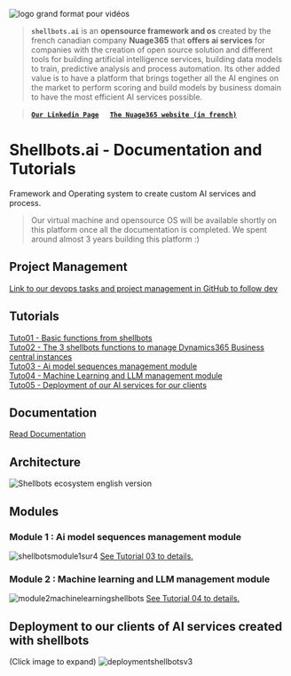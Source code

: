 ![logo grand format pour vidéos](https://github.com/nuage365/Shellbots.ai/assets/102873102/4360ca48-a073-4312-9def-5e81c42ef907)

> **`shellbots.ai`** is an **opensource framework and os** created by the french canadian company **Nuage365** that **offers ai services** for companies with the creation of open source solution and different tools for building artificial intelligence services, building data models to train, predictive analysis and process automation. 
Its other added value is to have a platform that brings together all the AI ​​engines on the market to perform scoring and build models by business domain to have the most efficient AI services possible.

> [**`Our Linkedin Page`**](https://www.linkedin.com/company/shellbots-ai/) &nbsp;&nbsp;&nbsp; [**`The Nuage365 website (in french)`**](https://nuage365.ca/) 

# Shellbots.ai - Documentation and Tutorials
Framework and Operating system to create custom AI services and process.   
> Our virtual machine and opensource OS will be available shortly on this platform once all the documentation is completed. We spent around almost 3 years building this platform :)

## Project Management

[Link to our devops tasks and project management in GitHub to follow dev](https://github.com/users/nuage365/projects/5)

## Tutorials

[Tuto01 - Basic functions from shellbots](https://github.com/nuage365/Shellbots.ai/blob/main/Tutorials/Tuto01%20-%20Basic%20functions%20from%20shellbots.md)  
[Tuto02 - The 3 shellbots functions to manage Dynamics365 Business central instances](https://github.com/nuage365/Shellbots.ai/blob/main/Tutorials/Tuto02%20-%20The%203%20shellbots%20functions%20to%20manage%20Dynamics365%20Business%20central%20instances.md)   
[Tuto03 - Ai model sequences management module](https://github.com/nuage365/Shellbots.ai/blob/main/Tutorials/Tuto03%20-%20Ai%20model%20sequences%20management%20module.md)   
[Tuto04 - Machine Learning and LLM management module](https://github.com/nuage365/Shellbots.ai/blob/main/Tutorials/Tuto04%20-%20Machine%20Learning%20and%20LLM%20management%20module.md)   
[Tuto05 - Deployment of our AI services for our clients](https://github.com/nuage365/Shellbots.ai/blob/main/Tutorials/Tuto05%20-%20Deployment%20of%20our%20AI%20services%20for%20our%20clients.md)

## Documentation

[Read Documentation](https://github.com/nuage365/Shellbots.ai/tree/main/Documentation)


## Architecture
![Shellbots ecosystem english version](https://github.com/nuage365/Shellbots.ai/assets/102873102/e8d79929-7c2b-4701-88f8-53d266a1a21f)

## Modules
### Module 1 : Ai model sequences management module
![shellbotsmodule1sur4](https://github.com/nuage365/Shellbots.ai/assets/102873102/5c3afdc2-3c65-4d36-b5ee-66a22b1b313f)
[See Tutorial 03 to details.](https://github.com/nuage365/Shellbots.ai/blob/main/Tutorials/Tuto03%20-%20Ai%20model%20sequences%20management%20module.md)

### Module 2 : Machine learning and LLM management module
![module2machinelearningshellbots](https://github.com/nuage365/Shellbots.ai/assets/102873102/edbdda3f-5df4-4b6c-879c-01e1039e08a1)
[See Tutorial 04 to details.](https://github.com/nuage365/Shellbots.ai/blob/main/Tutorials/Tuto04%20-%20Machine%20Learning%20and%20LLM%20management%20module.md)

## Deployment to our clients of AI services created with shellbots 
(Click image to expand)
![deploymentshellbotsv3](https://github.com/nuage365/Shellbots.ai/assets/102873102/5194d9c2-8d4f-4ac0-a759-9f57fa68c58f)



